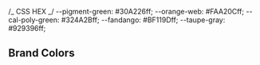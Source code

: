 /_ CSS HEX _/
--pigment-green: #30A226ff;
--orange-web: #FAA20Cff;
--cal-poly-green: #324A2Bff;
--fandango: #BF119Dff;
--taupe-gray: #929396ff;

## Brand Colors
